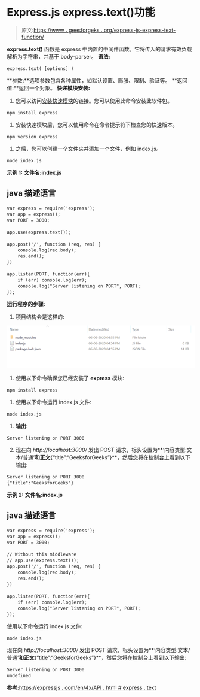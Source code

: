 # Express.js express.text()功能

> 原文:[https://www . geesforgeks . org/express-js-express-text-function/](https://www.geeksforgeeks.org/express-js-express-text-function/)

**express.text()** 函数是 express 中内置的中间件函数。它将传入的请求有效负载解析为字符串，并基于 body-parser。
**语法:**

```
express.text( [options] )
```

**参数:**选项参数包含各种属性，如默认设置、膨胀、限制、验证等。
**返回值:**返回一个对象。
**快递模块安装:**

1.  您可以访问[安装快速模块](https://www.npmjs.com/package/express)的链接。您可以使用此命令安装此软件包。

```
npm install express
```

1.  安装快速模块后，您可以使用命令在命令提示符下检查您的快速版本。

```
npm version express
```

1.  之后，您可以创建一个文件夹并添加一个文件，例如 index.js。

```
node index.js
```

**示例 1:** **文件名:index.js**

## java 描述语言

```
var express = require('express');
var app = express();
var PORT = 3000;

app.use(express.text());

app.post('/', function (req, res) {
    console.log(req.body);
    res.end();
})

app.listen(PORT, function(err){
    if (err) console.log(err);
    console.log("Server listening on PORT", PORT);
});
```

**运行程序的步骤:**

1.  项目结构会是这样的:

![](img/3209d9b4369c180282a34be8070d7d6e.png)

1.  使用以下命令确保您已经安装了 **express** 模块:

```
npm install express
```

1.  使用以下命令运行 index.js 文件:

```
node index.js
```

1.  **输出:**

```
Server listening on PORT 3000
```

2.  现在向 *http://localhost:3000/* 发出 POST 请求，标头设置为**‘内容类型:文本/普通’**和正文**{“title”:“GeeksforGeeks”}**，然后您将在控制台上看到以下输出:

```
Server listening on PORT 3000
{"title":"GeeksforGeeks"}
```

**示例 2:** **文件名:index.js**

## java 描述语言

```
var express = require('express');
var app = express();
var PORT = 3000;

// Without this middleware
// app.use(express.text());
app.post('/', function (req, res) {
    console.log(req.body);
    res.end();
})

app.listen(PORT, function(err){
    if (err) console.log(err);
    console.log("Server listening on PORT", PORT);
});
```

使用以下命令运行 index.js 文件:

```
node index.js
```

现在向 *http://localhost:3000/* 发出 POST 请求，标头设置为**‘内容类型:文本/普通’**和正文**{“title”:“GeeksforGeeks”}**，然后您将在控制台上看到以下输出:

```
Server listening on PORT 3000
undefined
```

**参考:**[https://expressjs . com/en/4x/API . html # express . text](https://expressjs.com/en/4x/api.html#express.text)